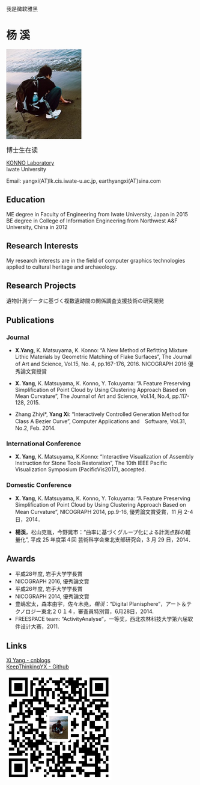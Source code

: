 <font face="微软雅黑">我是微软雅黑</font>

# 杨 溪

![image](https://github.com/KeepThinkingYX/Xi-Yang/raw/master/XiYang.JPG)  

<big>博士生在读</big>

[KONNO Laboratory](http://gmhost.lk.cis.iwate-u.ac.jp/)  
Iwate University  

Email: yangxi(AT)lk.cis.iwate-u.ac.jp, earthyangxi(AT)sina.com  

## Education

ME degree in Faculty of Engineering from Iwate University, Japan in 2015  
BE degree in College of Information Engineering from Northwest A&F University, China in 2012  

## Research Interests

My research interests are in the field of computer graphics technologies applied to cultural heritage and archaeology.

## Research Projects

遺物計測データに基づく複数遺跡間の関係調査支援技術の研究開発

## Publications

### Journal

- **X.Yang**, K. Matsuyama, K. Konno: “A New Method of Refitting Mixture Lithic Materials by Geometric Matching of Flake Surfaces”, The Journal of Art and Science, Vol.15, No. 4, pp.167-176, 2016. NICOGRAPH 2016 優秀論文賞授賞

- **X. Yang**, K. Matsuyama, K. Konno, Y. Tokuyama: “A Feature Preserving Simplification of Point Cloud by Using Clustering Approach Based on Mean Curvature”, The Journal of Art and Science, Vol.14, No.4, pp.117-128, 2015.

- Zhang Zhiyi\*, **Yang Xi**: “Interactively Controlled Generation Method for Class A Bezier Curve”, Computer Applications and　Software, Vol.31, No.2, Feb. 2014.

### International Conference

- **X. Yang**, K. Matsuyama, K.Konno: “Interactive Visualization of Assembly Instruction for Stone Tools Restoration”, The 10th IEEE Pacific Visualization Symposium (PacificVis2017), accepted.

### Domestic Conference

- **X. Yang**, K. Matsuyama, K. Konno, Y. Tokuyama: “A Feature Preserving Simplification of Point Cloud by Using Clustering Approach Based on Mean Curvature”, NICOGRAPH 2014, pp.9-16, 優秀論文賞受賞，11 月 2-4 日，2014．

- **楊渓**，松山克胤，今野晃市：“曲率に基づくグループ化による計測点群の軽量化”, 平成 25 年度第４回 芸術科学会東北支部研究会，3 月 29 日，2014．

## Awards

- 平成28年度, 岩手大学学長賞
- NICOGRAPH 2016, 優秀論文賞
- 平成26年度, 岩手大学学長賞
- NICOGRAPH 2014, 優秀論文賞
- 豊嶋宏太，森本由宇，佐々木尭，*楊渓*：“Digital Planisphere”，アート＆テクノロジー東北２０１４，審査員特別賞，6月28日，2014.
- FREESPACE team: “ActivityAnalyse”，一等奖，西北农林科技大学第六届软件设计大赛，2011.

## Links

[Xi Yang - cnblogs](http://www.cnblogs.com/yangxi/)  
[KeepThinkingYX - Github](http://keepthinkingyx.github.io/)

![image](https://github.com/KeepThinkingYX/Xi-Yang/raw/master/1487158882.png)
